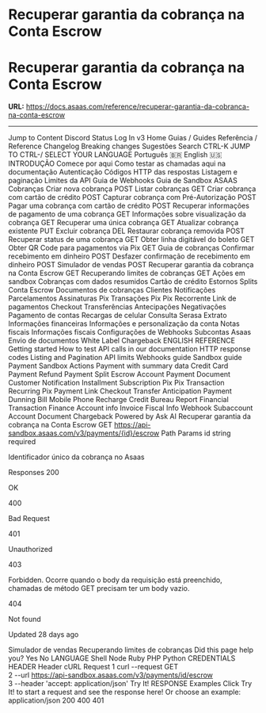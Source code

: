 # Recuperar garantia da cobrança na Conta Escrow

# Recuperar garantia da cobrança na Conta Escrow

**URL:** https://docs.asaas.com/reference/recuperar-garantia-da-cobranca-na-conta-escrow

---

Jump to Content
Discord
Status
Log In
v3
Home
Guias / Guides
Referência / Reference
Changelog
Breaking changes
Sugestões
Search
CTRL-K
JUMP TO
CTRL-/
SELECT YOUR LANGUAGE
Português 🇧🇷
English 🇺🇸
INTRODUÇÃO
Comece por aqui
Como testar as chamadas aqui na documentação
Autenticação
Códigos HTTP das respostas
Listagem e paginação
Limites da API
Guia de Webhooks
Guia de Sandbox
ASAAS
Cobranças
Criar nova cobrança
POST
Listar cobranças
GET
Criar cobrança com cartão de crédito
POST
Capturar cobrança com Pré-Autorização
POST
Pagar uma cobrança com cartão de crédito
POST
Recuperar informações de pagamento de uma cobrança
GET
Informações sobre visualização da cobrança
GET
Recuperar uma única cobrança
GET
Atualizar cobrança existente
PUT
Excluir cobrança
DEL
Restaurar cobrança removida
POST
Recuperar status de uma cobrança
GET
Obter linha digitável do boleto
GET
Obter QR Code para pagamentos via Pix
GET
Guia de cobranças
Confirmar recebimento em dinheiro
POST
Desfazer confirmação de recebimento em dinheiro
POST
Simulador de vendas
POST
Recuperar garantia da cobrança na Conta Escrow
GET
Recuperando limites de cobranças
GET
Ações em sandbox
Cobranças com dados resumidos
Cartão de crédito
Estornos
Splits
Conta Escrow
Documentos de cobranças
Clientes
Notificações
Parcelamentos
Assinaturas
Pix
Transações Pix
Pix Recorrente
Link de pagamentos
Checkout
Transferências
Antecipações
Negativações
Pagamento de contas
Recargas de celular
Consulta Serasa
Extrato
Informações financeiras
Informações e personalização da conta
Notas fiscais
Informações fiscais
Configurações de Webhooks
Subcontas Asaas
Envio de documentos White Label
Chargeback
ENGLISH REFERENCE
Getting started
How to test API calls in our documentation
HTTP response codes
Listing and Pagination
API limits
Webhooks guide
Sandbox guide
Payment
Sandbox Actions
Payment with summary data
Credit Card
Payment Refund
Payment Split
Escrow Account
Payment Document
Customer
Notification
Installment
Subscription
Pix
Pix Transaction
Recurring Pix
Payment Link
Checkout
Transfer
Anticipation
Payment Dunning
Bill
Mobile Phone Recharge
Credit Bureau Report
Financial Transaction
Finance
Account info
Invoice
Fiscal Info
Webhook
Subaccount
Account Document
Chargeback
Powered by
Ask AI
Recuperar garantia da cobrança na Conta Escrow
GET
https://api-sandbox.asaas.com/v3/payments/{id}/escrow
Path Params
id
string
required

Identificador único da cobrança no Asaas

Responses
200

OK

400

Bad Request

401

Unauthorized

403

Forbidden. Ocorre quando o body da requisição está preenchido, chamadas de método GET precisam ter um body vazio.

404

Not found

Updated 28 days ago

Simulador de vendas
Recuperando limites de cobranças
Did this page help you?
Yes
No
LANGUAGE
Shell
Node
Ruby
PHP
Python
CREDENTIALS
HEADER
Header
cURL Request
1
curl --request GET \
2
     --url https://api-sandbox.asaas.com/v3/payments/id/escrow \
3
     --header 'accept: application/json'
Try It!
RESPONSE
Examples
Click Try It! to start a request and see the response here! Or choose an example:
application/json
200
400
401